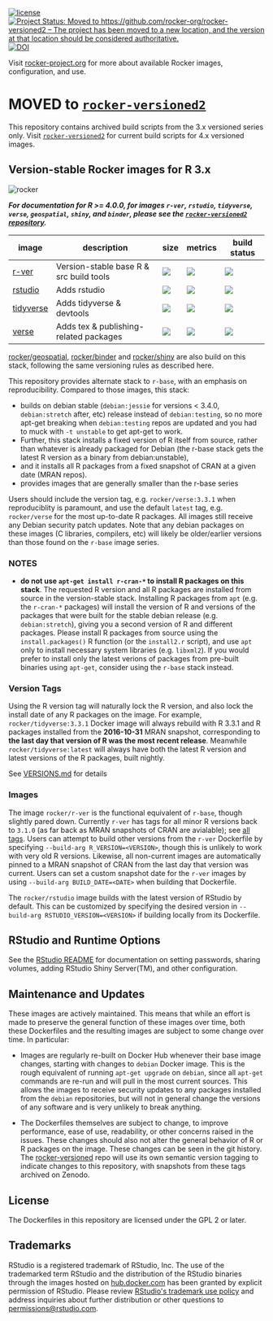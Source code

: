[![license](https://img.shields.io/badge/license-GPLv2-blue.svg)](https://opensource.org/licenses/GPL-2.0)
[![Project Status: Moved to https://github.com/rocker-org/rocker-versioned2 – The project has been moved to a new location, and the version at that location should be considered authoritative.](https://www.repostatus.org/badges/latest/moved.svg)](https://github.com/rocker-org/rocker-versioned2)
[![DOI](https://zenodo.org/badge/25048007.svg)](https://zenodo.org/badge/latestdoi/25048007)


Visit [rocker-project.org](https://rocker-project.org) for more about available Rocker images, configuration, and use. 

# MOVED to [`rocker-versioned2`](https://github.com/rocker-org/rocker-versioned2)

This repository contains archived build scripts from the 3.x versioned series only.  Visit  [`rocker-versioned2`](https://github.com/rocker-org/rocker-versioned2) for current build scripts for 4.x versioned images.


## Version-stable Rocker images for R 3.x

![rocker](https://avatars0.githubusercontent.com/u/9100160?v=3&s=200)

***For documentation for R >= 4.0.0, for images `r-ver`, `rstudio`, `tidyverse`, `verse`, `geospatial`, `shiny`, and `binder`, please see the [`rocker-versioned2` repository](https://github.com/rocker-org/rocker-versioned2).*** 


image            | description                               | size   | metrics | build status 
---------------- | ----------------------------------------- | ------ | ------- | --------------
[r-ver](https://hub.docker.com/r/rocker/r-ver)            |  Version-stable base R & src build tools  | [![](https://images.microbadger.com/badges/image/rocker/r-ver.svg)](https://microbadger.com/images/rocker/r-ver) | [![](https://img.shields.io/docker/pulls/rocker/r-ver.svg)](https://hub.docker.com/r/rocker/r-ver) |  [![](https://img.shields.io/docker/automated/rocker/r-ver.svg)](https://hub.docker.com/r/rocker/r-ver/builds)
[rstudio](https://hub.docker.com/r/rocker/rstudio)          |  Adds rstudio                             | [![](https://images.microbadger.com/badges/image/rocker/rstudio-stable.svg)](https://microbadger.com/images/rocker/rstudio) | [![](https://img.shields.io/docker/pulls/rocker/rstudio.svg)](https://hub.docker.com/r/rocker/rstudio)  |  [![](https://img.shields.io/docker/automated/rocker/rstudio.svg)](https://hub.docker.com/r/rocker/rstudio/builds)
[tidyverse](https://hub.docker.com/r/rocker/tidyverse)        |  Adds tidyverse & devtools                | [![](https://images.microbadger.com/badges/image/rocker/tidyverse.svg)](https://microbadger.com/images/rocker/tidyverse) | [![](https://img.shields.io/docker/pulls/rocker/tidyverse.svg)](https://hub.docker.com/r/rocker/tidyverse) |  [![](https://img.shields.io/docker/automated/rocker/tidyverse.svg)](https://hub.docker.com/r/rocker/tidyverse/builds) 
[verse](https://hub.docker.com/r/rocker/verse)            |  Adds tex & publishing-related packages   | [![](https://images.microbadger.com/badges/image/rocker/verse.svg)](https://microbadger.com/images/rocker/verse) | [![](https://img.shields.io/docker/pulls/rocker/verse.svg)](https://hub.docker.com/r/rocker/verse) | [![](https://img.shields.io/docker/automated/rocker/verse.svg)](https://hub.docker.com/r/rocker/verse/builds)


[rocker/geospatial](https://github.com/rocker-org/geospatial), 
[rocker/binder](https://github.com/rocker-org/binder) and
[rocker/shiny](https://github.com/rocker-org/shiny) are also build on this
stack, following the same versioning rules as described here.  

This repository provides alternate stack to `r-base`, with an emphasis on reproducibility.  Compared to those images, this stack:

- builds on debian stable (`debian:jessie` for versions < 3.4.0, `debian:stretch` after, etc) release instead of `debian:testing`, so no more apt-get breaking when `debian:testing` repos are updated and you had to muck with `-t unstable` to get apt-get to work.  
- Further, this stack installs a fixed version of R itself from source, rather than whatever is already packaged for Debian (the r-base stack gets the latest R version as a binary from debian:unstable), 
- and it installs all R packages from a fixed snapshot of CRAN at a given date (MRAN repos).
- provides images that are generally smaller than the r-base series

Users should include the version tag, e.g. `rocker/verse:3.3.1` when reproduciblity is paramount, and use the default `latest` tag, e.g. `rocker/verse` for the most up-to-date R packages.  All images still receive any Debian security patch updates.  Note that any debian packages on these images (C libraries, compilers, etc) will likely be older/earlier versions than those found on the `r-base` image series.

### NOTES

- **do not use `apt-get install r-cran-*` to install R packages on this stack**. The requested R version and all R packages are installed from source in the version-stable stack.  Installing R packages from `apt` (e.g. the `r-cran-*` packages) will install the version of R and versions of the packages that were built for the stable debian release (e.g. `debian:stretch`), giving you a second version of R and different packages.  Please install R packages from source using the `install.packages()` R function (or the `install2.r` script), and use `apt` only to install necessary system libraries (e.g. `libxml2`). If you would prefer to install only the latest verions of packages from pre-built binaries using `apt-get`, consider using the `r-base` stack instead.  

### Version Tags

Using the R version tag will naturally lock the R version, and also lock the install date of any R packages on the image.  For example,  `rocker/tidyverse:3.3.1` Docker image will always rebuild with R 3.3.1 and R packages installed from the **2016-10-31** MRAN snapshot, corresponding to **the last day that version of R was the most recent release**.  Meanwhile `rocker/tidyverse:latest` will always have both the latest R version and latest versions of the R packages, built nightly.   

See [VERSIONS.md](https://github.com/rocker-org/rocker-versioned/tree/master/VERSIONS.md) for details

### Images

The image `rocker/r-ver` is the functional equivalent of `r-base`, though slightly pared down.  Currently `r-ver` has tags for all minor R versions back to `3.1.0` (as far back as MRAN snapshots of CRAN are avialable); see [all tags](https://hub.docker.com/r/rocker/r-ver/tags). Users can attempt to build other versions from the `r-ver` Dockerfile by specifying `--build-arg R_VERSION=<VERSION>`, though this is unlikely to work with very old R versions.  Likewise, all non-current images are automatically pinned to a MRAN snapshot of CRAN from the last day that version was current.  Users can set a custom snapshot date for the `r-ver` images by using `--build-arg BUILD_DATE=<DATE>` when building that Dockerfile. 

The `rocker/rstudio` image builds with the latest version of RStudio by default. This can be customized by specifying the desired version in `--build-arg RSTUDIO_VERSION=<VERSION>` if building locally from its Dockerfile.


## RStudio and Runtime Options

See the [RStudio README](https://github.com/rocker-org/rocker-versioned/blob/master/rstudio/README.md) for documentation on setting passwords, sharing volumes, adding RStudio Shiny Server(TM), and other configuration.


## Maintenance and Updates

These images are actively maintained.  This means that while an effort is made to preserve the general function of these images over time, both these Dockerfiles and the resulting images are subject to some change over time.  In particular:

- Images are regularly re-built on Docker Hub whenever their base image changes, starting with changes to `debian` Docker image.  This is the rough equivalent of running `apt-get upgrade` on `debian`, since all `apt-get` commands are re-run and will pull in the most current sources.  This allows the images to receive security updates to any packages installed from the `debian` repositories, but will not in general change the versions of any software and is very unlikely to break anything.

- The Dockerfiles themselves are subject to change, to improve performance, ease of use, readability, or other concerns raised in the issues.  These changes should also not alter the general behavior of R or R packages on the image.  These changes can be seen in the git history.  The [rocker-versioned](https://github.com/rocker-org/rocker-versioned) repo will use its own semantic version tagging to indicate changes to this repository, with snapshots from these tags archived on Zenodo.


## License ##

The Dockerfiles in this repository are licensed under the GPL 2 or later.

## Trademarks ##

RStudio is a registered trademark of RStudio, Inc.  The use of the trademarked term RStudio and the distribution of the RStudio binaries through the images hosted on [hub.docker.com](https://registry.hub.docker.com/) has been granted by explicit permission of RStudio.  Please review [RStudio's trademark use policy](http://www.rstudio.com/about/trademark/) and address inquiries about further distribution or other questions to [permissions@rstudio.com](mailto:permissions@rstudio.com).


